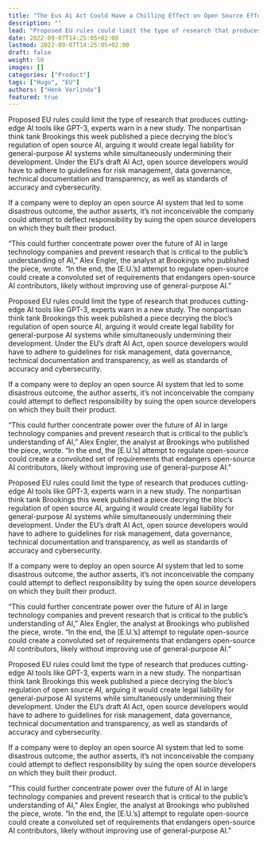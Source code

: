 ```yaml
---
title: "The Eus Ai Act Could Have a Chilling Effect on Open Source Efforts Experts Warn"
description: ""
lead: "Proposed EU rules could limit the type of research that produces cutting-edge AI tools like GPT-3."
date: 2022-09-07T14:25:05+02:00
lastmod: 2022-09-07T14:25:05+02:00
draft: false
weight: 50
images: []
categories: ["Product"]
tags: ["Hugo", "EU"]
authors: ["Henk Verlinde"]
featured: true
---
```


Proposed EU rules could limit the type of research that produces cutting-edge AI tools like GPT-3, experts warn in a new study.
The nonpartisan think tank Brookings this week published a piece decrying the bloc’s regulation of open source AI, arguing it would create legal liability for general-purpose AI systems while simultaneously undermining their development. Under the EU’s draft AI Act, open source developers would have to adhere to guidelines for risk management, data governance, technical documentation and transparency, as well as standards of accuracy and cybersecurity.

If a company were to deploy an open source AI system that led to some disastrous outcome, the author asserts, it’s not inconceivable the company could attempt to deflect responsibility by suing the open source developers on which they built their product.

“This could further concentrate power over the future of AI in large technology companies and prevent research that is critical to the public’s understanding of AI,” Alex Engler, the analyst at Brookings who published the piece, wrote. “In the end, the [E.U.’s] attempt to regulate open-source could create a convoluted set of requirements that endangers open-source AI contributors, likely without improving use of general-purpose AI.”

Proposed EU rules could limit the type of research that produces cutting-edge AI tools like GPT-3, experts warn in a new study.
The nonpartisan think tank Brookings this week published a piece decrying the bloc’s regulation of open source AI, arguing it would create legal liability for general-purpose AI systems while simultaneously undermining their development. Under the EU’s draft AI Act, open source developers would have to adhere to guidelines for risk management, data governance, technical documentation and transparency, as well as standards of accuracy and cybersecurity.

If a company were to deploy an open source AI system that led to some disastrous outcome, the author asserts, it’s not inconceivable the company could attempt to deflect responsibility by suing the open source developers on which they built their product.

“This could further concentrate power over the future of AI in large technology companies and prevent research that is critical to the public’s understanding of AI,” Alex Engler, the analyst at Brookings who published the piece, wrote. “In the end, the [E.U.’s] attempt to regulate open-source could create a convoluted set of requirements that endangers open-source AI contributors, likely without improving use of general-purpose AI.”

Proposed EU rules could limit the type of research that produces cutting-edge AI tools like GPT-3, experts warn in a new study.
The nonpartisan think tank Brookings this week published a piece decrying the bloc’s regulation of open source AI, arguing it would create legal liability for general-purpose AI systems while simultaneously undermining their development. Under the EU’s draft AI Act, open source developers would have to adhere to guidelines for risk management, data governance, technical documentation and transparency, as well as standards of accuracy and cybersecurity.

If a company were to deploy an open source AI system that led to some disastrous outcome, the author asserts, it’s not inconceivable the company could attempt to deflect responsibility by suing the open source developers on which they built their product.

“This could further concentrate power over the future of AI in large technology companies and prevent research that is critical to the public’s understanding of AI,” Alex Engler, the analyst at Brookings who published the piece, wrote. “In the end, the [E.U.’s] attempt to regulate open-source could create a convoluted set of requirements that endangers open-source AI contributors, likely without improving use of general-purpose AI.”

Proposed EU rules could limit the type of research that produces cutting-edge AI tools like GPT-3, experts warn in a new study.
The nonpartisan think tank Brookings this week published a piece decrying the bloc’s regulation of open source AI, arguing it would create legal liability for general-purpose AI systems while simultaneously undermining their development. Under the EU’s draft AI Act, open source developers would have to adhere to guidelines for risk management, data governance, technical documentation and transparency, as well as standards of accuracy and cybersecurity.

If a company were to deploy an open source AI system that led to some disastrous outcome, the author asserts, it’s not inconceivable the company could attempt to deflect responsibility by suing the open source developers on which they built their product.

“This could further concentrate power over the future of AI in large technology companies and prevent research that is critical to the public’s understanding of AI,” Alex Engler, the analyst at Brookings who published the piece, wrote. “In the end, the [E.U.’s] attempt to regulate open-source could create a convoluted set of requirements that endangers open-source AI contributors, likely without improving use of general-purpose AI.”
